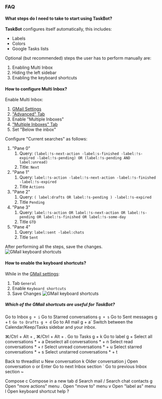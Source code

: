 ### FAQ
#### What steps do I need to take to start using TaskBot?
**TaskBot** configures itself automatically, this includes:
* Labels
* Colors
* Google Tasks lists

Optional (but recommended) steps the user has to perform manually are:
1. Enabling Multi Inbox
2. Hiding the left sidebar
3. Enabling the keyboard shortcuts

#### How to configure Multi Inbox?
Enable Multi Inbox:
1.  [GMail Settings](https://mail.google.com/mail/u/0/#settings/general)
2.  ["Advanced" Tab](https://mail.google.com/mail/u/0/#settings/labs)
3.  Enable "Multiple Inboxes"
4.  ["Multiple Inboxes" Tab](https://mail.google.com/mail/u/0/#settings/lighttlist)
5.  Set "Below the inbox"

Configure "Current searches" as follows:

1. "Pane 0"
	1. Query: `(label:!s-next-action -label:s-finished -label:!s-expired -label:!s-pending) OR (label:!s-pending AND label:unread)`
	2. Title: `Next`
1.  "Pane 1" 
	1. Query: `label:!s-action -label:!s-next-action -label:!s-finished -label:!s-expired`
	2. Title `Actions`
1. "Pane 2"
	1. Query: `( label:drafts OR label:!s-pending ) -label:!s-expired`
	1. Title `Pending`
1.  "Pane 3"
	1. Query: `label:!s-action OR label:!s-next-action OR label:!s-pending OR label:!s-finished OR label:!s-some-day`
	1. Title `GTD`
1.  "Pane 4"
	1. Query: `label:sent -label:chats`
	2. Title `Sent`

After performing all the steps, save the changes.
![GMail keyboard shortcuts](/static/images/gmail-multi-inbox.png)

#### How to enable the keyboard shortcuts?
While in the [GMail settings](https://mail.google.com/mail/u/0/#settings/general):
1. Tab `General`
2. Enable `Keyboard shortcuts`
3. Save Changes
![GMail keyboard shortcuts](/static/images/gmail-keyboard.png)
##### Which of the GMail shortcuts are useful for TaskBot?
Go to Inbox `g + i`
Go to Starred conversations `g + s`
Go to Sent messages g + t`
Go to Drafts g + d`
Go to All mail g + a`
Switch between the Calendar/Keep/Tasks sidebar and your inbox.

⌘/Ctrl + Alt + ,
⌘/Ctrl + Alt + .
Go to Tasks g + k
Go to label g +
Select all conversations * + a
Deselect all conversations * + n
Select read conversations * + r
Select unread conversations * + u
Select starred conversations * + s
Select unstarred conversations * + t

Back to threadlist u
New conversation k
Older conversation j
Open conversation o or Enter
Go to next Inbox section `
Go to previous Inbox section ~

Compose c
Compose in a new tab d
Search mail /
Search chat contacts g
Open "more actions" menu .
Open "move to" menu v
Open "label as" menu l
Open keyboard shortcut help ?
<!--stackedit_data:
eyJoaXN0b3J5IjpbMTE3NTA1MzI0NywxNjE0MjM1NDMwLDExOD
U0MjE1MDJdfQ==
-->